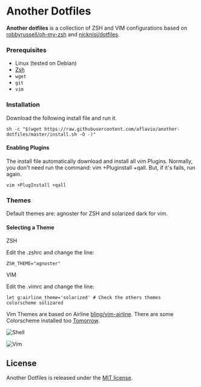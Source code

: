 # Another Dotfiles


__Another dotfiles__ is a collection of ZSH and VIM configurations based on [robbyrussell/oh-my-zsh](https://github.com/robbyrussell/oh-my-zsh) and [nicknisi/dotfiles](https://github.com/nicknisi/dotfiles). 

### Prerequisites

* Linux (tested on Debian)
* [Zsh](http://www.zsh.org)
* `wget`
* `git`
* `vim`

### Installation

Download the following install file and run it. 

```shell
sh -c "$(wget https://raw.githubusercontent.com/aflavio/another-dotfiles/master/install.sh -O -)"
```

#### Enabling Plugins

The install file automatically download and install all vim Plugins. Normally, you don't need run the command: vim +Pluginstall +qall. But, if it's fails, run again. 

```shell
vim +PlugInstall +qall
```

### Themes

Default themes are: agnoster for ZSH and solarized dark for vim. 

#### Selecting a Theme

ZSH

Edit the .zshrc and change the line:

```shell
ZSH_THEME="agnoster"
```

VIM

Edit the .vimrc and change the line:

```shell
let g:airline_theme='solarized' # Check the others themes
colorscheme solizared 
```

Vim Themes are based on Airline [bling/vim-airline](https://github.com/bling/vim-airline). There are some Colorscheme installed too [Tomorrow](https://github.com/chriskempson/tomorrow-theme). 


![Shell](http://augustomorais.com.br/shell.png)

![Vim](http://augustomorais.com.br/vim.png)


## License

Another Dotfiles is released under the [MIT license](https://raw.githubusercontent.com/aflavio/another-dotfiles/master/LICENSE).
